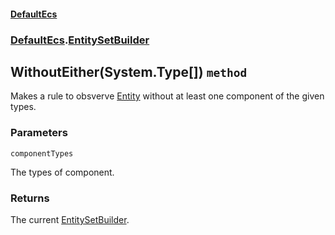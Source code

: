 #### [DefaultEcs](./DefaultEcs.md 'DefaultEcs')
### [DefaultEcs](./DefaultEcs.md#DefaultEcs 'DefaultEcs').[EntitySetBuilder](./DefaultEcs-EntitySetBuilder.md 'DefaultEcs.EntitySetBuilder')
## WithoutEither(System.Type[]) `method`
Makes a rule to obsverve [Entity](./DefaultEcs-Entity.md 'DefaultEcs.Entity') without at least one component of the given types.
### Parameters

<a name='DefaultEcs-EntitySetBuilder-WithoutEither(System-Type--)-componentTypes'></a>
`componentTypes`

The types of component.
### Returns
The current [EntitySetBuilder](./DefaultEcs-EntitySetBuilder.md 'DefaultEcs.EntitySetBuilder').
